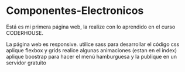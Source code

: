 # Componentes-Electronicos

Está es mi primera página web, la realize con lo aprendido en el curso CODERHOUSE.

La página web es responsive.
utilice sass para desarrollar el código css 
aplique flexbox y grids
realice algunas animaciones (estan en el index)
aplique boostrap para hacer el menú hamburguesa 
y la publique en un servidor gratuito 

